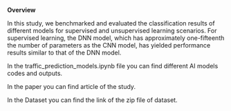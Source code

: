 **Overview**


In this study, we benchmarked and evaluated the classification results of different models for supervised and unsupervised learning scenarios. For supervised learning, the DNN model, which has approximately one-fifteenth the number of parameters as the CNN model, has yielded performance results similar to that of the DNN model.



In the traffic_prediction_models.ipynb file you can find different AI models codes and outputs. 



In the paper you can find article of the study.

In the Dataset you can find the link of the zip file of dataset.
